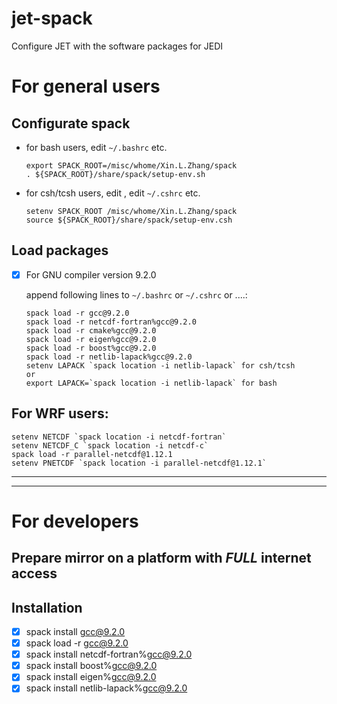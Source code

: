 # jet-spack

  Configure JET with the software packages for JEDI 


# **For general users**

## Configurate spack

  - for bash users, edit `~/.bashrc` etc.
  
    ```
    export SPACK_ROOT=/misc/whome/Xin.L.Zhang/spack
    . ${SPACK_ROOT}/share/spack/setup-env.sh
    ```

  - for csh/tcsh users, edit , edit `~/.cshrc` etc.
    ```
    setenv SPACK_ROOT /misc/whome/Xin.L.Zhang/spack
    source ${SPACK_ROOT}/share/spack/setup-env.csh
    ```

## Load packages

  - [x] For GNU compiler version 9.2.0
  
    append following lines to `~/.bashrc` or `~/.cshrc` or ....:
   
    ```
    spack load -r gcc@9.2.0
    spack load -r netcdf-fortran%gcc@9.2.0
    spack load -r cmake%gcc@9.2.0
    spack load -r eigen%gcc@9.2.0
    spack load -r boost%gcc@9.2.0
    spack load -r netlib-lapack%gcc@9.2.0
    setenv LAPACK `spack location -i netlib-lapack` for csh/tcsh
    or
    export LAPACK=`spack location -i netlib-lapack` for bash
    ```
## For WRF users:

    setenv NETCDF `spack location -i netcdf-fortran`
    setenv NETCDF_C `spack location -i netcdf-c`
    spack load -r parallel-netcdf@1.12.1
    setenv PNETCDF `spack location -i parallel-netcdf@1.12.1`

---
---

# **For developers**

## Prepare mirror on a platform with *FULL* internet access

## Installation

  - [x] spack install gcc@9.2.0
  - [x] spack load -r gcc@9.2.0
  - [x] spack install netcdf-fortran%gcc@9.2.0
  - [x] spack install boost%gcc@9.2.0
  - [x] spack install eigen%gcc@9.2.0
  - [x] spack install netlib-lapack%gcc@9.2.0
